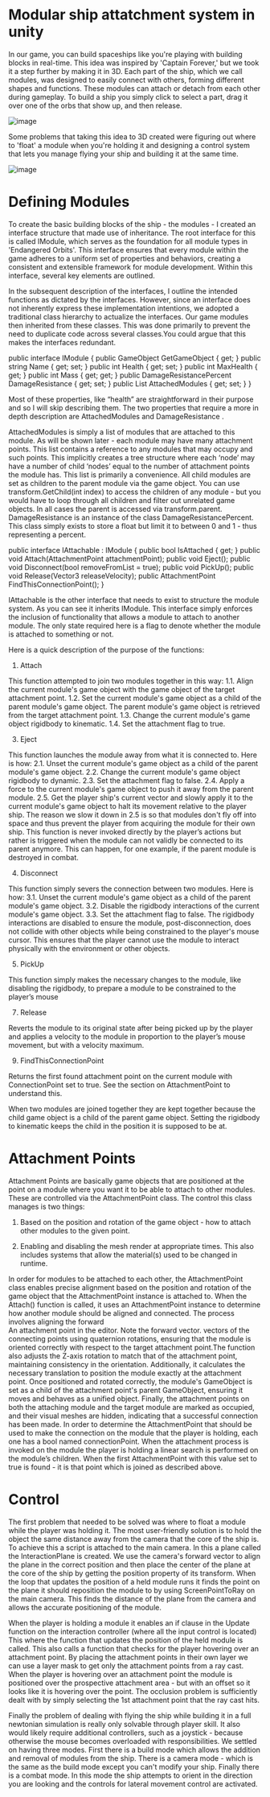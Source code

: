 # Modular ship attatchment system in unity

In our game, you can build spaceships like you're playing with building blocks in real-time. This idea was inspired by 'Captain Forever,' but we took it a step further by making it in 3D. Each part of the ship, which we call modules, was designed to easily connect with others, forming different shapes and functions. These modules can attach or detach from each other during gameplay. To build a ship you simply click to select a part, drag it over one of the orbs that show up, and then release.

![image](https://github.com/Jacob19999/unity_spacecship_attachment_system/assets/26366586/1f8ff830-37e5-4d70-8e24-1032b0050f4c)

Some problems that taking this idea to 3D created were figuring out where to 'float' a module when you're holding it and designing a control system that lets you manage flying your ship and building it at the same time.

![image](https://github.com/Jacob19999/unity_spacecship_attachment_system/assets/26366586/3ef9026b-7772-4960-9eaa-13e7a28b0a48)

# Defining Modules

To create the basic building blocks of the ship - the modules - I created an interface structure that made use of inheritance. The root interface for this is called IModule, which serves as the foundation for all module types in 'Endangered Orbits'. This interface ensures that every module within the game adheres to a uniform set of properties and behaviors, creating a consistent and extensible framework for module development. Within this interface, several key elements are outlined.

In the subsequent description of the interfaces, I outline the intended functions as dictated by the interfaces. However, since an interface does not inherently express these implementation intentions, we adopted a traditional class hierarchy to actualize the interfaces. Our game modules then inherited from these classes. This was done primarily to prevent the need to duplicate code across several classes.You could argue that this makes the interfaces redundant.

public interface IModule
{
    public GameObject GetGameObject { get; }
    public string Name { get; set; }
    public int Health { get; set; } 
    public int MaxHealth { get; } 
    public int Mass { get; get; }
    public DamageResistancePercent DamageResistance { get; set; }
    public List<IAttachable> AttachedModules { get; set; }
}

Most of these properties, like “health” are straightforward in their purpose and so I will skip describing them. The two properties that require a more in depth description are AttachedModules and DamageResistance . 

AttachedModules is simply a list of modules that are attached to this module. As will be shown later - each module may have many attachment points. This list contains a reference to any modules that may occupy and such points. This implicitly creates a tree structure where each ‘node’ may have a number of child ‘nodes’ equal to the number of attachment points the module has. This list is primarily a convenience. All child modules are set as children to the parent module via the game object. You can use transform.GetChild(int index) to access the children of any module - but you would have to loop through all children and filter out unrelated game objects. In all cases the parent is accessed via transform.parent. 
DamageResistance is an instance of the class DamageResistancePercent. This class simply exists to store a float but limit it to between 0 and 1 - thus representing a percent.

public interface IAttachable : IModule
{
    public bool IsAttached { get; } 
    public void Attach(AttachmentPoint attachmentPoint);
    public void Eject();
    public void Disconnect(bool removeFromList = true);
    public void PickUp();
    public void Release(Vector3 releaseVelocity);
    public AttachmentPoint FindThisConnectionPoint();
}

IAttachable is the other interface that needs to exist to structure the module system. As you can see it inherits IModule. This interface simply enforces the inclusion of functionality that allows a module to attach to another module. The only state required here is a flag to denote whether the module is attached to something or not. 

Here is a quick description of the purpose of the functions:

1.	Attach
   
This function attempted to join two modules together in this way:
1.1.	Align the current module's game object with the game object of the target attachment point.
1.2.	Set the current module's game object as a child of the parent module's game object. The parent module's game object is retrieved from the target attachment point.
1.3.	Change the current module's game object rigidbody to kinematic.
1.4.	Set the attachment flag to true.

3.	Eject
   
This function launches the module away from what it is connected to. Here is how:
2.1.	Unset the current module's game object as a child of the parent module's game object.
2.2.	Change the current module's game object rigidbody to dynamic.
2.3.	Set the attachment flag to false.
2.4.	Apply a force to the current module's game object to push it away from the parent module.
2.5.	Get the player ship's current vector and slowly apply it to the current module's game object to halt its movement relative to the player ship.
The reason we slow it down in 2.5 is so that modules don't fly off into space and thus prevent the player from acquiring the module for their own ship. This function is never invoked directly by the player’s actions but rather is triggered when the module can not validly be connected to its parent anymore. This can happen, for one example, if the parent module is destroyed in combat.

4.	Disconnect
   
This function simply severs the connection between two modules. Here is how:
3.1.	Unset the current module's game object as a child of the parent module's game object.
3.2.	Disable the rigidbody interactions of the current module's game object.
3.3.	Set the attachment flag to false.
The rigidbody interactions are disabled to ensure the module, post-disconnection, does not collide with other objects while being constrained to the player's mouse cursor. This ensures that the player cannot use the module to interact physically with the environment or other objects.

5.	PickUp
   
This function simply makes the necessary changes to the module, like disabling the rigidbody, to prepare a module to be constrained to the player’s mouse

7.	Release
   
Reverts the module to its original state after being picked up by the player and applies a velocity to the module in proportion to the player’s mouse movement, but with a velocity maximum.

9.	FindThisConnectionPoint
    
Returns the first found attachment point on the current module with ConnectionPoint set to true. See the section on AttachmentPoint to understand this.

When two modules are joined together they are kept together because the child game object is a child of the parent game object. Setting the rigidbody to kinematic keeps the child in the position it is supposed to be at.

# Attachment Points

Attachment Points are basically game objects that are positioned at the point on a module where you want it to be able to attach to other modules. These are controlled via the AttachmentPoint class. The control this class manages is two things:

1.	Based on the position and rotation of the game object - how to attach other modules to the given point.
   
3.	Enabling and disabling the mesh render at appropriate times. This also includes systems that allow the material(s) used to be changed in runtime.

In order for modules to be attached to each other, the AttachmentPoint class enables 
precise alignment based on the position and rotation of the game object that the AttachmentPoint instance is attached to. When the Attach() function is called, it uses an AttachmentPoint instance to determine how another module should be aligned and connected. The process involves aligning the forward 	 
An attachment point in the editor. Note the forward vector.
vectors of the connecting points using quaternion rotations, ensuring that the module is oriented correctly with respect to the target attachment point.The function also adjusts the Z-axis rotation to match that of the attachment point, maintaining consistency in the orientation. Additionally, it calculates the necessary translation to position the module exactly at the attachment point. Once positioned and rotated correctly, the module's GameObject is set as a child of the attachment point's parent GameObject, ensuring it moves and behaves as a unified object.
Finally, the attachment points on both the attaching module and the target module are marked as occupied, and their visual meshes are hidden, indicating that a successful connection has been made.
In order to determine the AttachmentPoint that should be used to make the connection on the module that the player is holding, each one has a bool named connectionPoint. When the attachment process is invoked on the module the player is holding a linear search is performed on the module’s children. When the first AttachmentPoint with this value set to true is found - it is that point which is joined as described above.

# Control

The first problem that needed to be solved was where to float a module while the player was holding it. The most user-friendly solution is to hold the object the same distance away from the camera that the core of the ship is. To achieve this a script is attached to the main camera. In this a plane called the InteractionPlane is created. We use the camera's forward vector to align the plane in the correct position and then place the center of the plane at the core of the ship by getting the position property of its transform. When the loop that updates the position of a held module runs it finds the point on the plane it should reposition the module to by using ScreenPointToRay on the main camera. This finds the distance of the plane from the camera and allows the accurate positioning of the module.

When the player is holding a module it enables an if clause in the Update function on the interaction controller (where all the input control is located) This where the function that updates the position of the held module is called. This also calls a function that checks for the player hovering over an attachment point. By placing the attachment points in their own layer we can use a layer mask to get only the attachment points from a ray cast. When the player is hovering over an attachment point the module is positioned over the prospective attachment area - but with an offset so it looks like it is hovering over the point. The occlusion problem is sufficiently dealt with by simply selecting the 1st attachment point that the ray cast hits.

Finally the problem of dealing with flying the ship while building it in a full newtonian simulation is really only solvable through player skill. It also would likely require additional controllers, such as a joystick - because otherwise the mouse becomes overloaded with responsibilities. We settled on having three modes. First there is a build mode which allows the addition and removal of modules from the ship. There is a camera mode - which is the same as the build mode except you can't modify your ship. Finally there is a combat mode. In this mode the ship attempts to orient in the direction you are looking and the controls for lateral movement control are activated.

